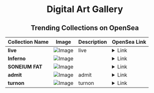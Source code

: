 <div align="center">

# Digital Art Gallery

## Trending Collections on OpenSea

| Collection Name                       | Image                                                                                     | Description                       | OpenSea Link                                                                                          |
|---------------------------------------|-------------------------------------------------------------------------------------------|-----------------------------------|--------------------------------------------------------------------------------------------------------|
| **live** | ![Image](https://i.seadn.io/s/raw/files/14e22f2f48394cc02dacfc9d213a2a76.jpg?w=500&auto=format?w=200&auto=format) | live | <details><summary>Link</summary>[live](https://opensea.io/collection/live-117)</details> |
| **Inferno** | ![Image](https://i.seadn.io/s/raw/files/81fabf2b4d8c836b5a9b59e9172405ac.jpg?w=500&auto=format?w=200&auto=format) |  | <details><summary>Link</summary>[Inferno](https://opensea.io/collection/inferno-26)</details> |
| **SONEIUM FAT** | ![Image](https://i.seadn.io/s/raw/files/5addd9ae99bb7e0e97ede4aa05b5dc2e.jpg?w=500&auto=format?w=200&auto=format) |  | <details><summary>Link</summary>[SONEIUM FAT](https://opensea.io/collection/soneium-fat)</details> |
| **admit** | ![Image](https://i.seadn.io/s/raw/files/62634ed8105a2e9e2d7d272d07424640.jpg?w=500&auto=format?w=200&auto=format) | admit | <details><summary>Link</summary>[admit](https://opensea.io/collection/admit-13)</details> |
| **turnon** | ![Image](https://i.seadn.io/s/raw/files/e1fbd513a7af2f1f94d3a3dd9afeea5f.jpg?w=500&auto=format?w=200&auto=format) | turnon | <details><summary>Link</summary>[turnon](https://opensea.io/collection/turnon-2)</details> |

</div>
